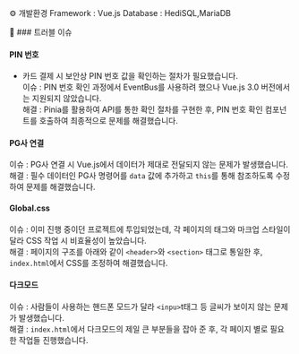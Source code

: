 ⚙ 개발환경
Framework : Vue.js
Database : HediSQL,MariaDB

🚨 ### 트러블 이슈
#### PIN 번호
- 카드 결제 시 보안상 PIN 번호 값을 확인하는 절차가 필요했습니다.</br>
이슈 : PIN 번호 확인 과정에서 EventBus를 사용하려 했으나 Vue.js 3.0 버전에서는 지원되지 않았습니다.</br>
해결 : Pinia를 활용하여 API를 통한 확인 절차를 구현한 후, PIN 번호 확인 컴포넌트를 호출하여 최종적으로 문제를 해결했습니다.

#### PG사 연결

이슈 : PG사 연결 시 Vue.js에서 데이터가 제대로 전달되지 않는 문제가 발생했습니다.</br>
해결 : 필수 데이터인 PG사 명령어를 `data` 값에 추가하고 `this`를 통해 참조하도록 수정하여 문제를 해결했습니다.

#### Global.css

이슈 : 이미 진행 중이던 프로젝트에 투입되었는데, 각 페이지의 태그와 마크업 스타일이 달라 CSS 작업 시 비효율성이 높았습니다.</br>
해결 : 페이지의 구조를 아래와 같이 `<header>`와 `<section>` 태그로 통일한 후, `index.html`에서 CSS를 조정하여 해결했습니다.

#### 다크모드

이슈 : 사람들이 사용하는 핸드폰 모드가 달라 `<inpu>`t태그 등 글씨가 보이지 않는 문제가 발생했습니다.</br>
해결 : `index.html`에서 다크모드의 제일 큰 부분들을 잡아 준 후, 각 페이지 별로 필요한 작업들 진행했습니다.

